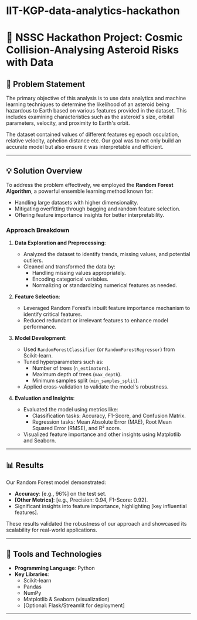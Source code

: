 # IIT-KGP-data-analytics-hackathon
# 🌟 NSSC Hackathon Project: Cosmic Collision-Analysing Asteroid Risks with Data

## 📝 Problem Statement
The primary objective of this analysis is to use data analytics and machine learning techniques
to determine the likelihood of an asteroid being hazardous to Earth based on various features
provided in the dataset. This includes examining characteristics such as the asteroid's size,
orbital parameters, velocity, and proximity to Earth's orbit.

The dataset contained values of different features eg epoch osculation, relative velocity, aphelion distance etc. Our goal was to not only build an accurate model but also ensure it was interpretable and efficient.

---

## 💡 Solution Overview
To address the problem effectively, we employed the **Random Forest Algorithm**, a powerful ensemble learning method known for:
- Handling large datasets with higher dimensionality.
- Mitigating overfitting through bagging and random feature selection.
- Offering feature importance insights for better interpretability.

### **Approach Breakdown**
1. **Data Exploration and Preprocessing**:
   - Analyzed the dataset to identify trends, missing values, and potential outliers.
   - Cleaned and transformed the data by:
     - Handling missing values appropriately.
     - Encoding categorical variables.
     - Normalizing or standardizing numerical features as needed.

2. **Feature Selection**:
   - Leveraged Random Forest’s inbuilt feature importance mechanism to identify critical features.
   - Reduced redundant or irrelevant features to enhance model performance.

3. **Model Development**:
   - Used `RandomForestClassifier` (or `RandomForestRegressor`) from Scikit-learn.
   - Tuned hyperparameters such as:
     - Number of trees (`n_estimators`).
     - Maximum depth of trees (`max_depth`).
     - Minimum samples split (`min_samples_split`).
   - Applied cross-validation to validate the model's robustness.

4. **Evaluation and Insights**:
   - Evaluated the model using metrics like:
     - Classification tasks: Accuracy, F1-Score, and Confusion Matrix.
     - Regression tasks: Mean Absolute Error (MAE), Root Mean Squared Error (RMSE), and R² score.
   - Visualized feature importance and other insights using Matplotlib and Seaborn.

---

## 📊 Results
Our Random Forest model demonstrated:
- **Accuracy**: [e.g., 96%] on the test set.
- **[Other Metrics]**: [e.g., Precision: 0.94, F1-Score: 0.92].
- Significant insights into feature importance, highlighting [key influential features].

These results validated the robustness of our approach and showcased its scalability for real-world applications.

---

## 🔧 Tools and Technologies
- **Programming Language**: Python
- **Key Libraries**: 
  - Scikit-learn
  - Pandas
  - NumPy
  - Matplotlib & Seaborn (visualization)
  - [Optional: Flask/Streamlit for deployment]

---
